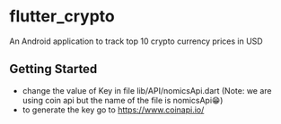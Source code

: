 # flutter_crypto
An Android application to track top 10 crypto currency prices in USD
## Getting Started
- change the value of Key in file lib/API/nomicsApi.dart (Note: we are using coin api but the name of the file is nomicsApi😁)
- to generate the key go to https://www.coinapi.io/
